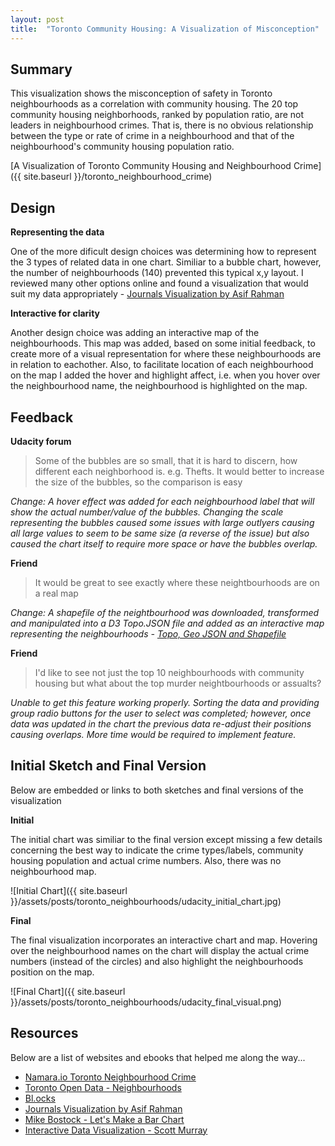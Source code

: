 ```yaml
---
layout: post
title:  "Toronto Community Housing: A Visualization of Misconception"
---
```


## Summary
This visualization shows the misconception of safety in Toronto neighbourhoods as a correlation with community housing. The 20 top community housing neighborhoods, ranked by population ratio, are not leaders in neighbourhood crimes. That is, there is no obvious relationship between the type or rate of crime in a neighbourhood and that of the neighbourhood's community housing population ratio.

[A Visualization of Toronto Community Housing and Neighbourhood Crime]({{ site.baseurl }}/toronto_neighbourhood_crime)

## Design
**Representing the data**

One of the more dificult design choices was determining how to represent the 3 types of related data in one chart. Similiar to a bubble chart, however, the number of neighbourhoods (140) prevented this typical x,y layout. I reviewed many other options online and found a visualization that would suit my data appropriately - [Journals Visualization by Asif Rahman](http://neuralengr.com/asifr/journals/)

**Interactive for clarity**

Another design choice was adding an interactive map of the neighbourhoods. This map was added, based on some initial feedback, to create more of a visual representation for where these neighbourhoods are in relation to eachother. Also, to facilitate location of each neighbourhood on the map I added the hover and highlight affect, i.e. when you hover over the neighbourhood name, the neighbourhood is highlighted on the map.

## Feedback
**Udacity forum**

> Some of the bubbles are so small, that it is hard to discern, how different each neighborhood is. e.g. Thefts. It would better to increase the size of the bubbles, so the comparison is easy

*Change: A hover effect was added for each neighbourhood label that will show the actual number/value of the bubbles. Changing the scale representing the bubbles caused some issues with large outlyers causing all large values to seem to be same size (a reverse of the issue) but also caused the chart itself to require more space or have the bubbles overlap.*

**Friend**

> It would be great to see exactly where these neightbourhoods are on a real map

*Change: A shapefile of the neightbourhood was downloaded, transformed and manipulated into a D3 Topo.JSON file and added as an interactive map representing the neighbourhoods - [Topo, Geo JSON and Shapefile](https://github.com/jasonicarter/toronto-geojson)*

**Friend**

> I'd like to see not just the top 10 neighbourhoods with community housing but what about the top murder neightbourhoods or assualts?

*Unable to get this feature working properly. Sorting the data and providing group radio buttons for the user to select was completed; however, once data was updated in the chart the previous data re-adjust their positions causing overlaps. More time would be required to implement feature.*

## Initial Sketch and Final Version
Below are embedded or links to both sketches and final versions of the visualization

**Initial**

The initial chart was similiar to the final version except missing a few details concerning the best way to indicate the crime types/labels, community housing population and actual crime numbers. Also, there was no neighbourhood map.

![Initial Chart]({{ site.baseurl }}/assets/posts/toronto_neighbourhoods/udacity_initial_chart.jpg)


**Final**

The final visualization incorporates an interactive chart and map. Hovering over the neighbourhood names on the chart will display the actual crime numbers (instead of the circles) and also highlight the neighbourhoods position on the map.

![Final Chart]({{ site.baseurl }}/assets/posts/toronto_neighbourhoods/udacity_final_visual.png)

## Resources
Below are a list of websites and ebooks that helped me along the way...

* [Namara.io Toronto Neighbourhood Crime](https://namara.io/#/data_sets/b668078d-7fb2-4ab0-9c7b-7c39f744b63c)
* [Toronto Open Data - Neighbourhoods](http://www1.toronto.ca/wps/portal/contentonly?vgnextoid=04b489fe9c18b210VgnVCM1000003dd60f89RCRD&vgnextchannel=75d6e03bb8d1e310VgnVCM10000071d60f89RCRD)
* [Bl.ocks](http://bl.ocks.org/)
* [Journals Visualization by Asif Rahman](http://neuralengr.com/asifr/journals/)
* [Mike Bostock - Let's Make a Bar Chart](https://bost.ocks.org/mike/bar/)
* [Interactive Data Visualization - Scott Murray](http://alignedleft.com/tutorials/d3)
